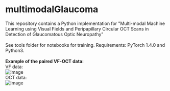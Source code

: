 # multimodalGlaucoma
This repository contains a Python implementation for "Multi-modal Machine Learning using Visual Fields and Peripapillary Circular OCT Scans in Detection of Glaucomatous Optic Neuropathy"
<br>
<br>
See tools folder for notebooks for training. Requirements:  PyTorch 1.4.0 and Python3.
<br>
<br>
**Example of the paired VF-OCT data:**
<br>
VF data: 
<br>
![image](https://user-images.githubusercontent.com/57675424/115985170-2dd19f00-a5dd-11eb-9a1c-fcdb775ccfb5.png)
<br>
OCT data: 
<br>
![image](https://user-images.githubusercontent.com/57675424/115985206-52c61200-a5dd-11eb-9283-df25ced78fb9.png)
